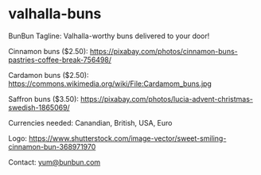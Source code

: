 # valhalla-buns

BunBun
Tagline: Valhalla-worthy buns delivered to your door!

Cinnamon buns ($2.50): https://pixabay.com/photos/cinnamon-buns-pastries-coffee-break-756498/

Cardamon buns ($2.50): https://commons.wikimedia.org/wiki/File:Cardamom_buns.jpg

Saffron buns ($3.50): https://pixabay.com/photos/lucia-advent-christmas-swedish-1865069/

Currencies needed: Canandian, British, USA, Euro

Logo: https://www.shutterstock.com/image-vector/sweet-smiling-cinnamon-bun-368971970

Contact: yum@bunbun.com
